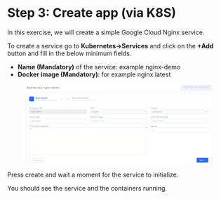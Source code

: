 # Step 3: Create app (via K8S)

In this exercise, we will create a simple Google Cloud Nginx service.

To create a service go to **Kubernetes->Services** and click on the **+Add** button and fill in the below minimum fields.

* **Name (Mandatory)** of the service: example nginx-demo
* **Docker image (Mandatory)**: for example nginx:latest

<figure><img src="../../.gitbook/assets/image (15).png" alt=""><figcaption></figcaption></figure>

Press create and wait a moment for the service to initialize.

You should see the service and the containers running.
